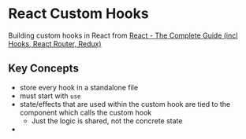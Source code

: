 # React Custom Hooks

Building custom hooks in React from [React - The Complete Guide (incl Hooks, React Router, Redux)](https://www.udemy.com/course/react-the-complete-guide-incl-redux/)


## Key Concepts

- store every hook in a standalone file
- must start with `use`
- state/effects that are used within the custom hook are tied to the component which calls the custom hook
  - Just the logic is shared, not the concrete state
- 
